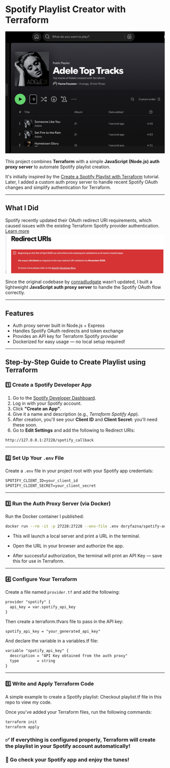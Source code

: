 # Spotify Playlist Creator with Terraform 
![Preview of the Spotify Playlist created with Terraform](images/terraform_generated_playlist.jpg)

This project combines **Terraform** with a simple **JavaScript (Node.js) auth proxy server** to automate Spotify playlist creation.

It's initially inspired by the [Create a Spotify Playlist with Terraform](https://developer.hashicorp.com/terraform/tutorials/community-providers/spotify-playlist) tutorial. Later, I added a custom auth proxy server to handle recent Spotify OAuth changes and simplify authentication for Terraform.

---

## What I Did

Spotify recently updated their OAuth redirect URI requirements, which caused issues with the existing Terraform Spotify provider authentication. [Learn more](https://developer.spotify.com/documentation/web-api/concepts/redirect_uri)
![Redirect URI update screenshot](images/redirecturi_policy.jpg)

Since the original codebase by [conradludgate](https://github.com/conradludgate/terraform-provider-spotify) wasn’t updated, I built a lightweight **JavaScript auth proxy server** to handle the Spotify OAuth flow correctly.

---

## Features

- Auth proxy server built in Node.js + Express  
- Handles Spotify OAuth redirects and token exchange  
- Provides an API key for Terraform Spotify provider  
- Dockerized for easy usage — no local setup required!

---

## Step-by-Step Guide to Create Playlist using Terraform

### 1️⃣ Create a Spotify Developer App

1. Go to the [Spotify Developer Dashboard](https://developer.spotify.com/dashboard).
2. Log in with your Spotify account.
3. Click **"Create an App"**.
4. Give it a name and description (e.g., _Terraform Spotify App_).
5. After creation, you'll see your **Client ID** and **Client Secret**: you'll need these soon.
6. Go to **Edit Settings** and add the following to Redirect URIs:

```
http://127.0.0.1:27228/spotify_callback
```


---

### 2️⃣ Set Up Your `.env` File

Create a `.env` file in your project root with your Spotify app credentials:

```env
SPOTIFY_CLIENT_ID=your_client_id
SPOTIFY_CLIENT_SECRET=your_client_secret
```

---

### 3️⃣ Run the Auth Proxy Server (via Docker)

Run the Docker container I published:

```bash
docker run --rm -it -p 27228:27228 --env-file .env doryfazna/spotify-auth-proxy
```
- This will launch a local server and print a URL in the terminal.

- Open the URL in your browser and authorize the app.

- After successful authorization, the terminal will print an API Key — save this for use in Terraform.


---

### 4️⃣ Configure Your Terraform

Create a file named `provider.tf` and add the following:

```hcl
provider "spotify" {
  api_key = var.spotify_api_key
}
```

Then create a terraform.tfvars file to pass in the API key:

```
spotify_api_key = "your_generated_api_key"
```
And declare the variable in a variables.tf file:

```
variable "spotify_api_key" {
  description = "API Key obtained from the auth proxy"
  type        = string
}
```

---

### 5️⃣ Write and Apply Terraform Code

A simple example to create a Spotify playlist: Checkout playlist.tf file in this repo to view my code.

Once you've added your Terraform files, run the following commands:
```
terraform init
terraform apply
```

### ✅ If everything is configured properly, Terraform will create the playlist in your Spotify account automatically!

### 🎵 Go check your Spotify app and enjoy the tunes!